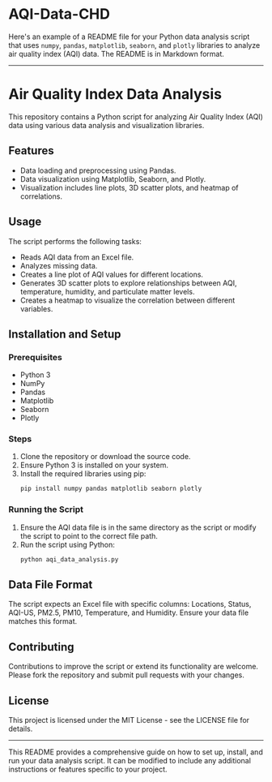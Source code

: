 # AQI-Data-CHD

Here's an example of a README file for your Python data analysis script that uses `numpy`, `pandas`, `matplotlib`, `seaborn`, and `plotly` libraries to analyze air quality index (AQI) data. The README is in Markdown format.

---

# Air Quality Index Data Analysis

This repository contains a Python script for analyzing Air Quality Index (AQI) data using various data analysis and visualization libraries.

## Features

- Data loading and preprocessing using Pandas.
- Data visualization using Matplotlib, Seaborn, and Plotly.
- Visualization includes line plots, 3D scatter plots, and heatmap of correlations.

## Usage

The script performs the following tasks:
- Reads AQI data from an Excel file.
- Analyzes missing data.
- Creates a line plot of AQI values for different locations.
- Generates 3D scatter plots to explore relationships between AQI, temperature, humidity, and particulate matter levels.
- Creates a heatmap to visualize the correlation between different variables.

## Installation and Setup

### Prerequisites

- Python 3
- NumPy
- Pandas
- Matplotlib
- Seaborn
- Plotly

### Steps

1. Clone the repository or download the source code.
2. Ensure Python 3 is installed on your system.
3. Install the required libraries using pip:
    ```bash
    pip install numpy pandas matplotlib seaborn plotly
    ```

### Running the Script

1. Ensure the AQI data file is in the same directory as the script or modify the script to point to the correct file path.
2. Run the script using Python:
    ```bash
    python aqi_data_analysis.py
    ```

## Data File Format

The script expects an Excel file with specific columns: Locations, Status, AQI-US, PM2.5, PM10, Temperature, and Humidity. Ensure your data file matches this format.

## Contributing

Contributions to improve the script or extend its functionality are welcome. Please fork the repository and submit pull requests with your changes.

## License

This project is licensed under the MIT License - see the LICENSE file for details.

---

This README provides a comprehensive guide on how to set up, install, and run your data analysis script. It can be modified to include any additional instructions or features specific to your project.
